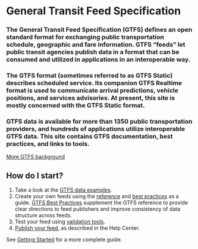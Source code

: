 # General Transit Feed Specification

### The General Transit Feed Specification (GTFS) defines an open standard format for exchanging public transportation schedule, geographic and fare information. GTFS “feeds” let public transit agencies publish data in a format that can be consumed and utilized in applications in an interoperable way.

### The GTFS format (sometimes referred to as GTFS Static) describes scheduled service. Its companion GTFS Realtime format is used to communicate arrival predictions, vehicle positions, and services advisories. At present, this site is mostly concerned with the GTFS Static format.

### GTFS data is available for more than 1350 public transportation providers, and hundreds of applications utilize interoperable GTFS data. This site contains GTFS documentation, best practices, and links to tools.

<a href="/gtfs-background">More GTFS background</a>


## How do I start?

1. Take a look at the <a href="/examples">GTFS data examples</a>.</li>
2. Create your own feeds using the <a href="/reference">reference</a> and <a href="/best-practices">best practices</a> as a guide. <a href="/best-practices">GTFS Best Practices</a> supplement the GTFS reference to provide clear directions to feed publishers and improve consistency of data structure across feeds.</li>
3. Test your feed using <a href="/testing">validation tools</a>.</li>
4. <a href="/getting-started/#making-a-transit-feed-publicly-available">Publish your feed</a>, as described in the Help Center.</li>

See <a href="/getting-started">Getting Started</a> for a more complete guide.
